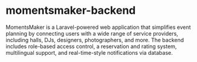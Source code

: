 # momentsmaker-backend
MomentsMaker is a Laravel-powered web application that simplifies event planning by connecting users with a wide range of service providers, including halls, DJs, designers, photographers, and more. The backend includes role-based access control, a reservation and rating system, multilingual support, and real-time-style notifications via database.


